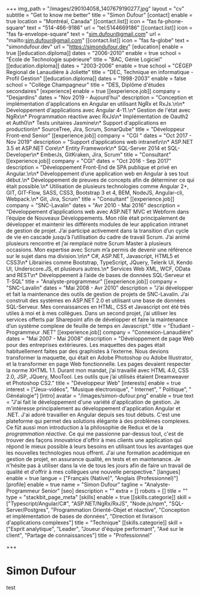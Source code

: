 +++
img_path = "/images/290104058_1407679190277.jpg"
layout = "cv"
subtitle = "Get to know me better"
title = "Simon Dufour"
[contact]
enable = true
location = "Montréal, Canada"
[[contact.list]]
icon = "fas fa-phone-square"
text = "514-466-9186"
url = "tel:5144669186"
[[contact.list]]
icon = "fas fa-envelope-square"
text = "sim.dufour@gmail.com"
url = "mailto:sim.dufour@gmail.com"
[[contact.list]]
icon = "fas fa-globe"
text = "simondufour.dev"
url = "https://simondufour.dev"
[education]
enable = true
[[education.diploma]]
dates = "2006-2010"
enable = true
school = "École de Technologie supérieure"
title = "BAC, Génie Logiciel"
[[education.diploma]]
dates = "2003-2006"
enable = true
school = "CÉGEP Regional de Lanaudière à Joliette"
title = "DEC, Technique en informatique - Profil Gestion"
[[education.diploma]]
dates = "1998-2003"
enable = false
school = "Collège Champagneur"
title = "DES, Diplôme d'études secondaires"
[experience]
enable = true
[[experience.job]]
company = "Desjardins"
dates = "Nov 2019 - Aujourd'hui"
description = "Conception et implémentation d'applications en Angular en utilisant NgRx et RxJs.\n\n* Développement d'applications avec Angular 4-11.\n* Gestion de l'état avec NgRx\n* Programmation réactive avec RxJs\n* Implémentation de Oauth2 et Auth0\n* Tests unitaires Jasmine\n* Support d'applications en production\n* SourceTree, Jira, Scrum, SonarQube"
title = "Développeur Front-end Senior"
[[experience.job]]
company = "CGI "
dates = "Oct 2017 - Nov 2019"
description = "Support d’applications web intranet\n\n* ASP.NET 3.5 et ASP.NET Core\n* Entity Framework\n* SQL-Server 2014 et SQL-Developer\n* EmberJs, GitKraken, Jira, Scrum"
title = "Consultant"
[[experience.job]]
company = "CGI"
dates = "Oct 2016 - Sep 2017"
description = "Développement Front-End de SPA publique et privé en Angular.\n\n* Développement d’une application web en Angular à ses tout début.\n* Développement de preuves de concepts afin de déterminer ce qui était possible.\n* Utilisation de plusieurs technologies comme Angular 2+, GIT, GIT-Flow, SASS, CSS3, Bootstrap 3 et 4, BEM, NodeJS, Angular-cli, Webpack.\n* Git, Jira, Scrum"
title = "Consultant"
[[experience.job]]
company = "SNC-Lavalin"
dates = "Avr 2010 - Mai 2016"
description = "Développement d’applications web avec ASP.NET MVC et Webform dans l’équipe de Nouveaux Développements. Mon rôle était principalement de développer et maintenir les différents modules de leur application intranet de gestion de projet. J’ai participé activement dans la transition d’un cycle de vie en cascade jusqu’à l’utilisation du cadre de travail Scrum. J’ai animé plusieurs rencontre et j’ai remplacé notre Scrum Master à plusieurs occasions. Mon expertise avec Scrum m’a permis de devenir une référence sur le sujet dans ma division.\n\n* C#, ASP.NET, Javascript, HTML5 et CSS3\n* Librairies comme Bootstrap, TypeScript, JQuery, Telerik UI, Kendo UI, Underscore.JS, et plusieurs autres.\n* Services Web XML, WCF, OData and REST\n* Développement à l’aide de bases de données SQL-Serveur et T-SQL"
title = "Analyste-programmeur"
[[experience.job]]
company = "SNC-Lavalin"
dates = "Mai 2008 - Avr 2010"
description = "J’ai développer et fait la maintenance des outils de gestion de projets de SNC-Lavalin. J’ai construit des systèmes en ASP.NET 2.0 et utilisant une base de données SQL-Serveur. Mes connaissances en HTML, CSS et Javascript ont été très utiles à moi et à mes collègues. Dans un second projet, j’ai utiliser les services offerts par Sharepoint afin de développer et faire la maintenance d’un système complexe de feuille de temps en Javascript."
title = "Étudiant - Programmeur .NET"
[[experience.job]]
company = "Connexion-Lanaudière"
dates = "Mai 2007 - Mai 2008"
description = "Développement de page Web pour des entreprises extérieures. Les maquettes des pages était habituellement faites par des graphistes à l’externe. Nous devions transformer la maquette, qui était en Adobe Photoshop ou Adobe Illustrator, et la transformer en page Web fonctionnelle. Les pages devaient respecter la norme XHTML 1.1. Durant mon mandat, j’ai travaillé avec HTML 4.0, CSS 2.0, JSP, JQuery, MooTool. Les outils que j’ai utilisés étaient Dreamweaver et Photoshop CS2."
title = "Développeur Web"
[interests]
enable = true
interest = ["Jeux-vidéos", "Musique électronique", " Internet", " Politique", " Généalogie"]
[intro]
avatar = "/images/simon-dufour.png"
enable = true
text = "J'ai fait le développement d'une variété d'application de gestion. Je m'intéresse principalement au développement d'application Angular et .NET. J'ai adoré travailler en Angular depuis ses tout débuts. C'est une plateforme qui permet des solutions élégante à des problèmes complexes. Ce fût aussi mon introduction à la philosophie de Redux et de la _programmation réactive_. Ce qui me passionne par-dessus tout, c'est de trouver des façons innovatrice d'offrir à mes clients une application qui répond le mieux possible à leurs besoins en utilisant tous les avantages que les nouvelles technologies nous offrent. J'ai une formation académique en gestion de projet, en assurance qualité, en tests et en maintenance. Je n'hésite pas à utiliser dans la vie de tous les jours afin de faire un travail de qualité et d'offrir à mes collègues une nouvelle perspective."
[langues]
enable = true
langue = ["Français (Native)", "Anglais (Professionnel)"]
[profile]
enable = true
name = "Simon Dufour"
tagline = "Analyste-Programmeur Senior"
[seo]
description = ""
extra = []
robots = []
title = ""
type = "stackbit_page_meta"
[skills]
enable = true
[[skills.categorie]]
skill = ["Typescript/Angular/C#", "ASP.NET/NgRx/RxJS", "Node.js/npm", "SQL-Server/Postgres", "Programmation Orienté-Objet et réactive", "Conception et implémentation de bases de données", "Direction et livraison d'applications complexes"]
title = "Technique"
[[skills.categorie]]
skill = ["Esprit analytique", "Leader", "Joueur d'équipe performant", "Axé sur le client", "Partage de connaissances"]
title = "Professionnel"

+++
# Simon Dufour

test
